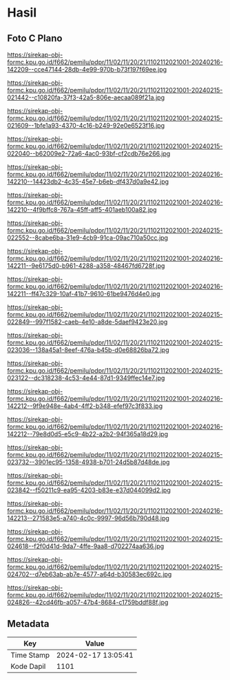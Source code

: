 # Hasil

## Foto C Plano

https://sirekap-obj-formc.kpu.go.id/f662/pemilu/pdpr/11/02/11/20/21/1102112021001-20240216-142209--cce47144-28db-4e99-970b-b73f197f69ee.jpg

https://sirekap-obj-formc.kpu.go.id/f662/pemilu/pdpr/11/02/11/20/21/1102112021001-20240215-021442--c10820fa-37f3-42a5-806e-aecaa089f21a.jpg

https://sirekap-obj-formc.kpu.go.id/f662/pemilu/pdpr/11/02/11/20/21/1102112021001-20240215-021609--1bfe1a93-4370-4c16-b249-92e0e6523f16.jpg

https://sirekap-obj-formc.kpu.go.id/f662/pemilu/pdpr/11/02/11/20/21/1102112021001-20240215-022040--b62009e2-72a6-4ac0-93bf-cf2cdb76e266.jpg

https://sirekap-obj-formc.kpu.go.id/f662/pemilu/pdpr/11/02/11/20/21/1102112021001-20240216-142210--14423db2-4c35-45e7-b6eb-df437d0a9e42.jpg

https://sirekap-obj-formc.kpu.go.id/f662/pemilu/pdpr/11/02/11/20/21/1102112021001-20240216-142210--4f9bffc8-767a-45ff-aff5-401aeb100a82.jpg

https://sirekap-obj-formc.kpu.go.id/f662/pemilu/pdpr/11/02/11/20/21/1102112021001-20240215-022552--8cabe6ba-31e9-4cb9-91ca-09ac710a50cc.jpg

https://sirekap-obj-formc.kpu.go.id/f662/pemilu/pdpr/11/02/11/20/21/1102112021001-20240216-142211--9e6175d0-b961-4288-a358-48467fd6728f.jpg

https://sirekap-obj-formc.kpu.go.id/f662/pemilu/pdpr/11/02/11/20/21/1102112021001-20240216-142211--ff47c329-10af-41b7-9610-61be9476d4e0.jpg

https://sirekap-obj-formc.kpu.go.id/f662/pemilu/pdpr/11/02/11/20/21/1102112021001-20240215-022849--997f1582-caeb-4e10-a8de-5daef9423e20.jpg

https://sirekap-obj-formc.kpu.go.id/f662/pemilu/pdpr/11/02/11/20/21/1102112021001-20240215-023036--138a45a1-8eef-476a-b45b-d0e68826ba72.jpg

https://sirekap-obj-formc.kpu.go.id/f662/pemilu/pdpr/11/02/11/20/21/1102112021001-20240215-023122--dc318238-4c53-4e44-87d1-9349ffec14e7.jpg

https://sirekap-obj-formc.kpu.go.id/f662/pemilu/pdpr/11/02/11/20/21/1102112021001-20240216-142212--9f9e948e-4ab4-4ff2-b348-efef97c3f833.jpg

https://sirekap-obj-formc.kpu.go.id/f662/pemilu/pdpr/11/02/11/20/21/1102112021001-20240216-142212--79e8d0d5-e5c9-4b22-a2b2-94f365a18d29.jpg

https://sirekap-obj-formc.kpu.go.id/f662/pemilu/pdpr/11/02/11/20/21/1102112021001-20240215-023732--3901ec95-1358-4938-b701-24d5b87d48de.jpg

https://sirekap-obj-formc.kpu.go.id/f662/pemilu/pdpr/11/02/11/20/21/1102112021001-20240215-023842--f50211c9-ea95-4203-b83e-e37d044099d2.jpg

https://sirekap-obj-formc.kpu.go.id/f662/pemilu/pdpr/11/02/11/20/21/1102112021001-20240216-142213--271583e5-a740-4c0c-9997-96d56b790d48.jpg

https://sirekap-obj-formc.kpu.go.id/f662/pemilu/pdpr/11/02/11/20/21/1102112021001-20240215-024618--f2f0d41d-9da7-4ffe-9aa8-d702274aa636.jpg

https://sirekap-obj-formc.kpu.go.id/f662/pemilu/pdpr/11/02/11/20/21/1102112021001-20240215-024702--d7eb63ab-ab7e-4577-a64d-b30583ec692c.jpg

https://sirekap-obj-formc.kpu.go.id/f662/pemilu/pdpr/11/02/11/20/21/1102112021001-20240215-024826--42cd46fb-a057-47b4-8684-c1759bddf88f.jpg


## Metadata

| Key        | Value               |
| ---------- | ------------------- |
| Time Stamp | 2024-02-17 13:05:41 |
| Kode Dapil | 1101                |



